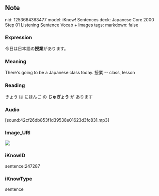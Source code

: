 ## Note
nid: 1253684363477
model: iKnow! Sentences
deck: Japanese Core 2000 Step 01 Listening Sentence Vocab + Images
tags: 
markdown: false

### Expression
<!DOCTYPE html>
<title></title>
今日は日本語の<b>授業</b>があります。



### Meaning
There's going to be a Japanese class today.
授業 -- class, lesson

### Reading
<!DOCTYPE html>
<title></title>
きょう は にほんご の <b>じゅぎょう</b> が あります



### Audio
[sound:42cf26db853f1d39538e01623d3fc831.mp3]

### Image_URI
<!DOCTYPE html>
<title></title>
<img src="468d8392061f033e10e26bd7b9dabb68.jpg">



### iKnowID
sentence:247287

### iKnowType
sentence
